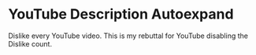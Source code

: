 # YouTube Description Autoexpand

Dislike every YouTube video. This is my rebuttal for YouTube disabling the Dislike count.
